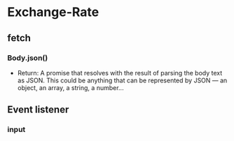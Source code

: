 # Exchange-Rate

## fetch

### Body.json()

- Return: A promise that resolves with the result of parsing the body text as JSON. This could be anything that can be represented by JSON — an object, an array, a string, a number...

## Event listener

### input
